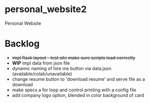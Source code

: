 # personal_website2
Personal Website

# Backlog
* ~~impl flask layout - test site make sure scripts load correctly~~
* **WIP** impl data from json file
* dynamic naming of hire me button via data.json (available/colab/unavailable)
* change resume button to 'download resume' and serve file as a download
* make specs a for loop and control printing with a config file
* add company logo option, blended in color background of card
